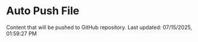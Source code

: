 # Auto Push File

Content that will be pushed to GitHub repository.
Last updated: 07/15/2025, 01:59:27 PM